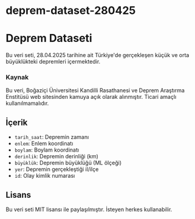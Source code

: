 # deprem-dataset-280425
# Deprem Dataseti

Bu veri seti, 28.04.2025 tarihine ait Türkiye'de gerçekleşen küçük ve orta büyüklükteki depremleri içermektedir.

### Kaynak

Bu veri, Boğaziçi Üniversitesi Kandilli Rasathanesi ve Deprem Araştırma Enstitüsü web sitesinden kamuya açık olarak alınmıştır. Ticari amaçlı kullanılmamalıdır.

## İçerik
- `tarih_saat`: Depremin zamanı
- `enlem`: Enlem koordinatı
- `boylam`: Boylam koordinatı
- `derinlik`: Depremin derinliği (km)
- `büyüklük`: Depremin büyüklüğü (ML ölçeği)
- `yer`: Depremin gerçekleştiği il/ilçe
- `id`: Olay kimlik numarası

## Lisans
Bu veri seti MIT lisansı ile paylaşılmıştır. İsteyen herkes kullanabilir.

